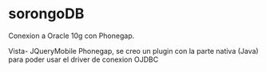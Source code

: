 sorongoDB
=========

Conexion a Oracle 10g con Phonegap.

Vista- JQueryMobile
Phonegap, se creo un plugin con la parte nativa (Java) para poder usar el driver de conexion OJDBC
